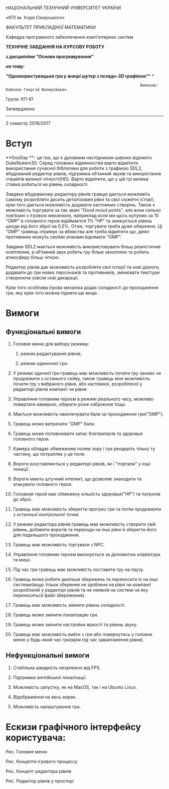 НАЦІОНАЛЬНИЙ ТЕХНІЧНИЙ УНІВЕРСИТЕТ УКРАЇНИ 

«КПІ ім. Ігоря Сікорського»

 

ФАКУЛЬТЕТ ПРИКЛАДНОЇ МАТЕМАТИКИ

 

Кафедра програмного забезпечення комп’ютерних систем

 

**ТЕХНІЧНЕ ЗАВДАННЯ НА КУРСОВУ РОБОТУ** 

**_з дисципліни "Основи програмування"_**

**_на тему:_**

**_"Однокористувацька гра у жанрі шутер з псевдо-3D графікою"_*** *

 

 

 

 

 

 

 

                                                        		Виконав: Кобелев Георгій Валерійович

Група: КП-61

 

   

Затверджено

 

__________________

2 семестр 2016/2017

# Вступ

**GooDay **- це гра, що є духовним наслідником широко відомого DukeNukem3D. Серед головних відмінностей варто відмітити використання сучасної бібліотеки для роботи з графікою SDL2, вбудований редактор рівнів, підтримка об’ємний звуків та викорістання спрайтів великої чіткості(HD). Варто відмітити, що у цій грі велика ставка робиться на рівень складності. 

Завдяки вбудованому редактору рівнів гравцю дається можливіть самому розробляти досить деталізовані рівні та свої сюжетні історії, крім того дається можливість додавати кастомних створінь. Також є можливість торгувати за так звані "Good mood points", але вони сильно пов’язані з ігровою механікою, наприклад коли ми щось купуємо за 10 “GMP” в головного героя відіймаєтся 1% “HP” та знижується рівень шкоди від його зброї на 0,5%. Отже, торгувати треба дуже обережно. Ці “GMP” гравець отримує за вбивства але треба відмітити що, деякі противники можуть своїми атаками віднімати “GMP”.

Завдяки SDL2 мається можливість використовувати більш реалістичне освітлення, а об’ємний звук робить гру більм захоплюю та робить атмосферу більш чіткою.

Редактор рівнів дає можливість розробляти свої історії та нові діалоги, додавати до гри нових персонажів та противників, змінювати текстури створюючи зовсім нові декарації.

Крім того особлива ігрова механіка додає складності до проходження гри, яку крім того можна підняти ще вище.

# Вимоги

## Функціональні вимоги

1. Головне меню для вибору режиму:

    1. режим редактування рівнів;

    2. режим одиночної гри.

2. У режимі одичної гри гравець має можливість почати гру заново чи продовжити з останього сейву, також гравець моє можливість почати гру з вибраного рівня, або кастомної, розробленої у редакторі рівнів компанії чи рівня.

3. Управління головним героєм в режимі реального часу, можливо повертати камерою, обирати різне озброєння тощо.

4. Мається можливість накопичувати бали за проходження гри("GMP").

5. Гравець може витрачати "GMP" бали.

6. Гравець може поповнювати запас боєприпасів та здоровья головного героя.

7. Камера обладає обмеженим полем зору і гра рендеріть тільку ту частину, що потрапляє у це поле.

8. Вороги розставляються у редакторі рівнів, як і "портали" у інші локації.

9. Вороги мають штучний інтелект, що дозволяє знаходити та атакувати головного героя.

10. Головний герой має обмежену кількість здоровья("HP") та патронів до зброї.

11. Гравець має можливість зберегти прогрес гри та потім продовжити з останньої контрольної точки.

12. У режимі редактора рівнів гравець має можливість створити свій рівень, добавити ворогів та переходи на інші рівні й зберегти його для подальшого проходження. 

13. Гравець має можливість торгувати з NPC.

14. Управління головним героєм виконується за допомогою клавіатури та миші.

15. Під час гри гравець має можливість поставити гру на паузу.

16. Гравець може робити декілька збережень та переносити їх на інші системи(якщо тільки зберення не зроблене на рівні чи компанії розробленій у редакторі рівнів та не неявній на системі на яку переноситься файл збереження).

17. Гравець має можливість змінити рівень складності.

18. Гравець може змінити локалізацію гри.

19. Гравець може змінити настройки яркості та рівень звуку.

20. Гравець має можливість вийти з гри або повернутись у головне меню у будь-який час гри(крім під час завантаження рівня).

## Нефункціональні вимоги

1. Стабільна швидкість незалежно від FPS.

2. Підтримка англійської локалізації.

3. Можливість запустку, як на MacOS, так і на Ubuntu Linux.

4. Відображення на весь екран.

5. Можливість налаштування гри.

# Ескизи графічного інтерфейсу користувача:

Рис. Головне меню

Рис. Концепти ігрового процессу

Рис. Концепт редактора рівнів

Рис. Редактор рівнів у просторі

